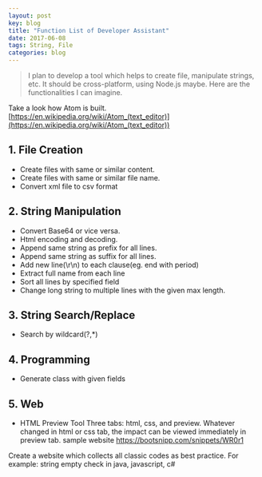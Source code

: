 ```yaml
---
layout: post
key: blog
title: "Function List of Developer Assistant"
date: 2017-06-08
tags: String, File
categories: blog
---
```


> I plan to develop a tool which helps to create file, manipulate strings, etc. It should be cross-platform, using Node.js maybe. Here are the functionalities I can imagine.

Take a look how Atom is built.
[https://en.wikipedia.org/wiki/Atom_(text_editor)](https://en.wikipedia.org/wiki/Atom_(text_editor))

## 1. File Creation
  * Create files with same or similar content.
  * Create files with same or similar file name.
  * Convert xml file to csv format

## 2. String Manipulation
  * Convert Base64 or vice versa.
  * Html encoding and decoding.
  * Append same string as prefix for all lines.
  * Append same string as suffix for all lines.
  * Add new line(\r\n) to each clause(eg. end with period)
  * Extract full name from each line
  * Sort all lines by specified field
  * Change long string to multiple lines with the given max length.

## 3. String Search/Replace
  * Search by wildcard(?,\*)

## 4. Programming
  * Generate class with given fields

## 5. Web
  * HTML Preview Tool
Three tabs: html, css, and preview. Whatever changed in html or css tab, the impact can be viewed immediately in preview tab. sample website
https://bootsnipp.com/snippets/WR0r1

Create a website which collects all classic codes as best practice.
For example: string empty check in java, javascript, c#
